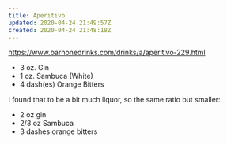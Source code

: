 ```yaml
---
title: Aperitivo
updated: 2020-04-24 21:49:57Z
created: 2020-04-24 21:48:18Z
---
```


https://www.barnonedrinks.com/drinks/a/aperitivo-229.html

* 3 oz. Gin
* 1 oz. Sambuca (White)
* 4 dash(es) Orange Bitters

I found that to be a bit much liquor, so the same ratio but smaller:
* 2 oz gin
* 2/3 oz Sambuca
* 3 dashes orange bitters
